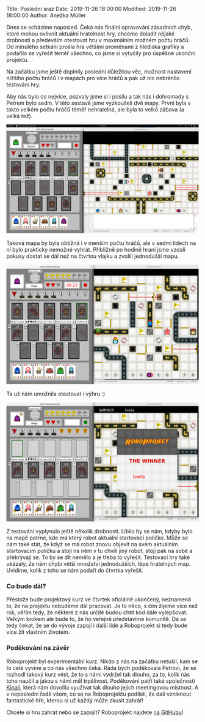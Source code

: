 Title: Poslední sraz
Date: 2019-11-26 18:00:00
Modified: 2019-11-26 18:00:00
Author: Anežka Müller

Dnes se scházíme naposled. 
Čeká nás finální opravování zásadních chyb, které mohou ovlivnit aktuální hratelnost hry, chceme doladit nějaké drobnosti a především otestovat hru v maximálním možném počtu hráčů.
Od minulého setkání prošla hra většími proměnami z hlediska grafiky a podařilo se vyřešit téměř všechno, co jsme si vytyčily pro úspěšné ukonční projektu.

Na začátku jsme ještě doplnily poslední důležitou věc, možnost nastavení nižšího počtu hráčů i v mapách pro více hráčů a pak už nic nebránilo testování hry.


Aby nás bylo co nejvíce, pozvaly jsme si i posilu a tak nás i dohromady s Petrem bylo sedm.
V této sestavě jsme vyzkoušeli dvě mapy.
První byla v takto velkém počtu hráčů téměř nehratelná, ale byla to velká zábava (a velká řež).

![screenshot_hard](./images/screenshot_hard.png)

Taková mapa by byla obtížná i v menším počtu hráčů, ale v sedmi lidech na ní bylo prakticky nemožné vyhrát.
Přibližně po hodině hraní jsme vzdali pokusy dostat se dál než na čtvrtou vlajku a zvolili jednodušší mapu.

![screenshot_mid](./images/screenshot_mid.png)

Ta už nám umožnila otestovat i výhru :)

![screenshot_mid_win](./images/screenshot_mid_win.png)

Z testování vyplynulo ještě několik drobností.
Líbilo by se nám, kdyby bylo na mapě patrné, kde má který robot aktuální startovací políčko. 
Může se nám také stát, že když se má robot znovu objevit na svém aktuálním startovacím políčku a stojí na něm v tu chvíli jiný robot, stojí pak na sobě a překrývají se.
To by se dít nemělo a je třeba to vyřešit.
Testovací hry také ukázaly, že nám chybí větší množství jednodušších, lépe hratelných map.
Uvidíme, kolik z toho se nám podaří do čtvrtka vyřešit.


### Co bude dál?

Přestože bude projektový kurz ve čtvrtek oficiálně ukončený, neznamená to, že na projektu nebudeme dál pracovat.
Je to něco, s čím žijeme více než rok, věřím tedy, že některé z nás určitě budou chtít kód dále vylepšovat.
Velkým krokem ale bude to, že ho veřejně představíme komunitě. 
Dá se tedy čekat, že se do vývoje zapojí i další lidé a Roboprojekt si tedy bude více žít vlastním životem.


### Poděkování na závěr

Roboprojekt byl experimentální kurz.
Nikdo z nás na začátku netušil, kam se to celé vyvine a co nás všechno čeká.
Ráda bych poděkovala Petrovi, že se rozhodl takový kurz vést, že to s námi vydržel tak dlouho, za to, kolik nás toho naučil a jakou s námi měl trpělivost.
Poděkování patří také společnosti [Kinali](https://www.kinali.cz/cs/), která nám dovolila využívat tak dlouho jejich meetingovou místnost.
A v neposlední řadě všem, co se na Roboprojektu podíleli, že dali vzniknout fantastické hře, kterou si už každý může zkusit zahrát!


Chcete si hru zahrát nebo se zapojit? Roboprojekt najdete [na GitHubu](https://github.com/PyLadiesCZ/roboprojekt)!
